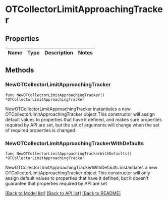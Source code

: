 # OTCollectorLimitApproachingTracker

## Properties

Name | Type | Description | Notes
------------ | ------------- | ------------- | -------------

## Methods

### NewOTCollectorLimitApproachingTracker

`func NewOTCollectorLimitApproachingTracker() *OTCollectorLimitApproachingTracker`

NewOTCollectorLimitApproachingTracker instantiates a new OTCollectorLimitApproachingTracker object
This constructor will assign default values to properties that have it defined,
and makes sure properties required by API are set, but the set of arguments
will change when the set of required properties is changed

### NewOTCollectorLimitApproachingTrackerWithDefaults

`func NewOTCollectorLimitApproachingTrackerWithDefaults() *OTCollectorLimitApproachingTracker`

NewOTCollectorLimitApproachingTrackerWithDefaults instantiates a new OTCollectorLimitApproachingTracker object
This constructor will only assign default values to properties that have it defined,
but it doesn't guarantee that properties required by API are set


[[Back to Model list]](../README.md#documentation-for-models) [[Back to API list]](../README.md#documentation-for-api-endpoints) [[Back to README]](../README.md)



